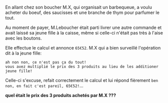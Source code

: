 En allant chez son boucher M.X, qui organisait un barbequeue, a voulu acheter du boeuf, des saucisses et une branche de thym pour parfumer le tout.

Au moment de payer, M.Leboucher était parti livrer une autre commande et avait laissé sa jeune fille à la caisse, même si celle-ci n'était pas très à l'aise avec les boutons. 

Elle effectue le calcul et annonce `65€52`. M.X qui a bien surveillé l'opération dit à la jeune fille:

    ah non non, ce n'est pas ça du tout!
    vous avez multiplié le prix des 3 produits au lieu de les additioner jeune fille!

Celle-ci s'excuse, refait correctement le calcul et lui répond fièrement `ben non, en fait c'est pareil, 65€52!`...



**quel était le prix des 3 produits achetés par M.X ???**
